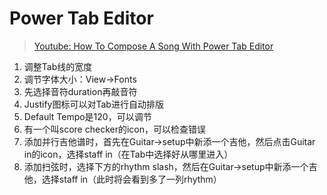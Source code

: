 # Power Tab Editor

> [Youtube: How To Compose A Song With Power Tab Editor](https://www.youtube.com/watch?v=99Ja9n8-JPE)

1. 调整Tab线的宽度
2. 调节字体大小：View->Fonts
3. 先选择音符duration再敲音符
4. Justify图标可以对Tab进行自动排版
5. Default Tempo是120，可以调节
6. 有一个叫score checker的icon，可以检查错误
7. 添加并行吉他谱时，首先在Guitar->setup中新添一个吉他，然后点击Guitar in的icon，选择staff in（在Tab中选择好从哪里进入）
8. 添加扫弦时，选择下方的rhythm slash，然后在Guitar->setup中新添一个吉他，选择staff in（此时将会看到多了一列rhythm）